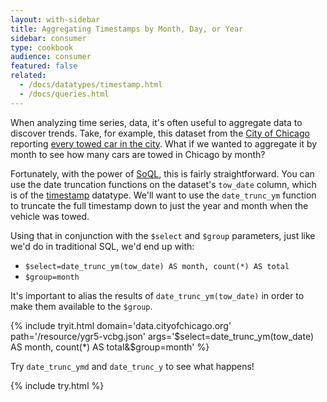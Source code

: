 ```yaml
---
layout: with-sidebar
title: Aggregating Timestamps by Month, Day, or Year
sidebar: consumer
type: cookbook
audience: consumer
featured: false
related: 
  - /docs/datatypes/timestamp.html
  - /docs/queries.html
---
```


When analyzing time series, data, it's often useful to aggregate data to discover trends. Take, for example, this dataset from the [City of Chicago](https://data.cityofchicago.org) reporting [every towed car in the city](https://data.cityofchicago.org/Transportation/Towed-Vehicles/ygr5-vcbg). What if we wanted to aggregate it by month to see how many cars are towed in Chicago by month?

Fortunately, with the power of [SoQL](/docs/queries.html), this is fairly straightforward. You can use the date truncation functions on the dataset's `tow_date` column, which is of the [timestamp](/docs/datatypes/timestamp.html) datatype. We'll want to use the `date_trunc_ym` function to truncate the full timestamp down to just the year and month when the vehicle was towed.

Using that in conjunction with the `$select` and `$group` parameters, just like we'd do in traditional SQL, we'd end up with:

- `$select=date_trunc_ym(tow_date) AS month, count(*) AS total`
- `$group=month`

It's important to alias the results of `date_trunc_ym(tow_date)` in order to make them available to the `$group`.

{% include tryit.html domain='data.cityofchicago.org' path='/resource/ygr5-vcbg.json' args='$select=date_trunc_ym(tow_date) AS month, count(*) AS total&$group=month' %}

Try `date_trunc_ymd` and `date_trunc_y` to see what happens!

{% include try.html %}
